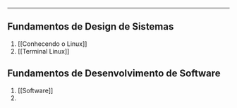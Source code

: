 ___

## Fundamentos de Design de Sistemas
1. [[Conhecendo o Linux]]
2. [[Terminal Linux]]


## Fundamentos de Desenvolvimento de Software
1. [[Software]]
2. 